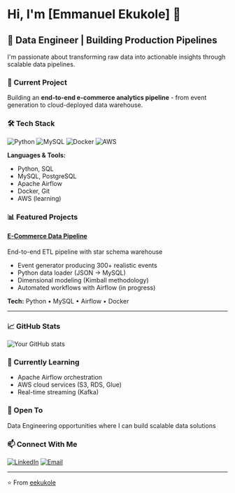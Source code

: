# Hi, I'm [Emmanuel Ekukole] 👋

## 🚀 Data Engineer | Building Production Pipelines

I'm passionate about transforming raw data into actionable insights through scalable data pipelines.

### 🔭 Current Project
Building an **end-to-end e-commerce analytics pipeline** - from event generation to cloud-deployed data warehouse.

### 🛠️ Tech Stack
![Python](https://img.shields.io/badge/Python-3776AB?style=for-the-badge&logo=python&logoColor=white)
![MySQL](https://img.shields.io/badge/MySQL-4479A1?style=for-the-badge&logo=mysql&logoColor=white)
![Docker](https://img.shields.io/badge/Docker-2496ED?style=for-the-badge&logo=docker&logoColor=white)
![AWS](https://img.shields.io/badge/AWS-232F3E?style=for-the-badge&logo=amazon-aws&logoColor=white)

**Languages & Tools:**
- Python, SQL
- MySQL, PostgreSQL
- Apache Airflow
- Docker, Git
- AWS (learning)

### 📊 Featured Projects

#### [E-Commerce Data Pipeline](https://github.com/eekukole/ecommerce-data-pipeline)
End-to-end ETL pipeline with star schema warehouse
- Event generator producing 300+ realistic events
- Python data loader (JSON → MySQL)
- Dimensional modeling (Kimball methodology)
- Automated workflows with Airflow (in progress)

**Tech:** Python • MySQL • Airflow • Docker

---

### 📈 GitHub Stats
![Your GitHub stats](https://github-readme-stats.vercel.app/api?username=eekukole&show_icons=true&theme=radical)

### 🌱 Currently Learning
- Apache Airflow orchestration
- AWS cloud services (S3, RDS, Glue)
- Real-time streaming (Kafka)

### 💼 Open To
Data Engineering opportunities where I can build scalable data solutions

### 📫 Connect With Me
[![LinkedIn](https://img.shields.io/badge/LinkedIn-0077B5?style=for-the-badge&logo=linkedin&logoColor=white)](https://linkedin.com/in/emmanuel-ekukole88)
[![Email](https://img.shields.io/badge/Email-D14836?style=for-the-badge&logo=gmail&logoColor=white)](mailto:emmanuelekukole@gmail.com)

---

⭐️ From [eekukole](https://github.com/eekukole)

